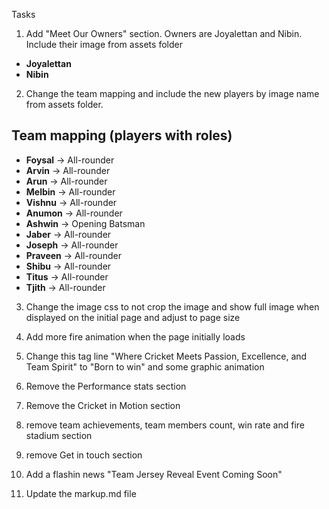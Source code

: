 Tasks
1. Add "Meet Our Owners" section. Owners are Joyalettan and Nibin. Include their image from assets folder
- **Joyalettan**
- **Nibin**

2. Change the team mapping and include the new players by image name from assets folder.
## Team mapping (players with roles)

- **Foysal** → All-rounder 
- **Arvin** → All-rounder
- **Arun** → All-rounder
- **Melbin** → All-rounder
- **Vishnu** → All-rounder
- **Anumon** → All-rounder
- **Ashwin** → Opening Batsman
- **Jaber** → All-rounder 
- **Joseph** → All-rounder
- **Praveen** → All-rounder
- **Shibu** → All-rounder
- **Titus** → All-rounder
- **Tjith** → All-rounder

3. Change the image css to not crop the image and show full image when displayed on the initial page and adjust to page size

4. Add more fire animation when the page initially loads
5. Change this tag line "Where Cricket Meets Passion, Excellence, and Team Spirit" to "Born to win" and some graphic animation
6. Remove the Performance stats section
7. Remove the Cricket in Motion section
8. remove team achievements, team members count, win rate and fire stadium section
9. remove Get in touch section
9. Add a flashin news "Team Jersey Reveal Event Coming Soon"
10. Update the markup.md file

